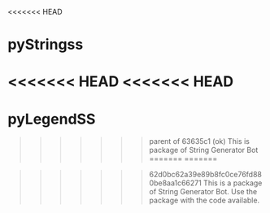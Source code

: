 <<<<<<< HEAD
# pyStringss
<<<<<<< HEAD
<<<<<<< HEAD
=======
# pyLegendSS
>>>>>>> parent of 63635c1 (ok)
This is package of String Generator Bot
=======
=======

>>>>>>> 62d0bc62a39e89b8fc0ce76fd880be8aa1c66271
This is a package of String Generator Bot. Use the package with the code available.


